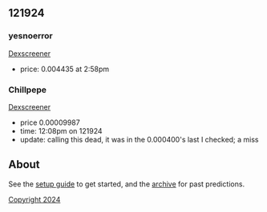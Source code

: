 ## 121924

### yesnoerror

[Dexscreener](https://dexscreener.com/solana/aaorer9vexygrink6z2gbcq5tkrnkzqxzkdpddexvamk)

- price: 0.004435 at 2:58pm 

### Chillpepe

[Dexscreener](https://dexscreener.com/solana/8mtb8tpndjuvxfrpbee1sm28kmacvjtsv8fvmtxacgnx)

- price 0.00009987
- time: 12:08pm on 121924
- update: calling this dead, it was in the 0.000400's last I checked; a miss  

## About

See the [setup guide](setup.md) to get started, and the [archive](about.md) for past predictions.

[Copyright 2024](https://github.com/julianeon/cooking)
